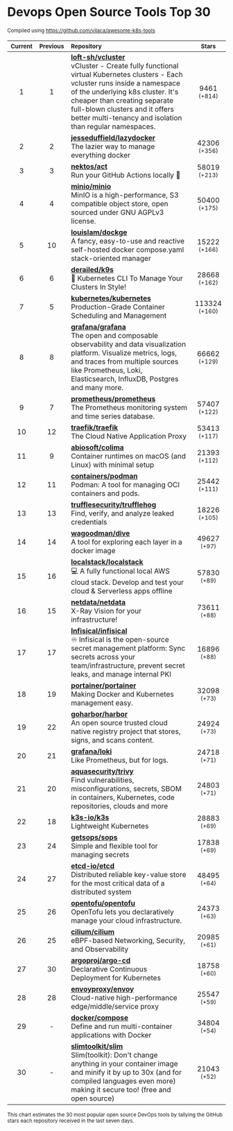 # Devops Open Source Tools Top 30
<sup>Compiled using https://github.com/vilaca/awesome-k8s-tools</sup>
<div align="center">

|<sub>Current</sub>|<sub>Previous</sub>|<sub>Repository</sub>|<sub>Stars</sub>|
|:---:|:---:|:---|:---:|
|1|1|[**loft-sh/vcluster**](https://github.com/loft-sh/vcluster)<br/>vCluster - Create fully functional virtual Kubernetes clusters - Each vcluster runs inside a namespace of the underlying k8s cluster. It's cheaper than creating separate full-blown clusters and it offers better multi-tenancy and isolation than regular namespaces.|9461 <sup>(+814)</sup>|
|2|2|[**jesseduffield/lazydocker**](https://github.com/jesseduffield/lazydocker)<br/>The lazier way to manage everything docker|42306 <sup>(+356)</sup>|
|3|3|[**nektos/act**](https://github.com/nektos/act)<br/>Run your GitHub Actions locally 🚀|58019 <sup>(+213)</sup>|
|4|4|[**minio/minio**](https://github.com/minio/minio)<br/>MinIO is a high-performance, S3 compatible object store, open sourced under GNU AGPLv3 license.|50400 <sup>(+175)</sup>|
|5|10|[**louislam/dockge**](https://github.com/louislam/dockge)<br/>A fancy, easy-to-use and reactive self-hosted docker compose.yaml stack-oriented manager|15222 <sup>(+166)</sup>|
|6|6|[**derailed/k9s**](https://github.com/derailed/k9s)<br/>🐶 Kubernetes CLI To Manage Your Clusters In Style!|28668 <sup>(+162)</sup>|
|7|5|[**kubernetes/kubernetes**](https://github.com/kubernetes/kubernetes)<br/>Production-Grade Container Scheduling and Management|113324 <sup>(+160)</sup>|
|8|8|[**grafana/grafana**](https://github.com/grafana/grafana)<br/>The open and composable observability and data visualization platform. Visualize metrics, logs, and traces from multiple sources like Prometheus, Loki, Elasticsearch, InfluxDB, Postgres and many more. |66662 <sup>(+129)</sup>|
|9|7|[**prometheus/prometheus**](https://github.com/prometheus/prometheus)<br/>The Prometheus monitoring system and time series database.|57407 <sup>(+122)</sup>|
|10|12|[**traefik/traefik**](https://github.com/traefik/traefik)<br/>The Cloud Native Application Proxy|53413 <sup>(+117)</sup>|
|11|9|[**abiosoft/colima**](https://github.com/abiosoft/colima)<br/>Container runtimes on macOS (and Linux) with minimal setup|21393 <sup>(+112)</sup>|
|12|11|[**containers/podman**](https://github.com/containers/podman)<br/>Podman: A tool for managing OCI containers and pods.|25442 <sup>(+111)</sup>|
|13|13|[**trufflesecurity/trufflehog**](https://github.com/trufflesecurity/trufflehog)<br/>Find, verify, and analyze leaked credentials|18226 <sup>(+105)</sup>|
|14|14|[**wagoodman/dive**](https://github.com/wagoodman/dive)<br/>A tool for exploring each layer in a docker image|49627 <sup>(+97)</sup>|
|15|16|[**localstack/localstack**](https://github.com/localstack/localstack)<br/>💻 A fully functional local AWS cloud stack. Develop and test your cloud & Serverless apps offline|57830 <sup>(+89)</sup>|
|16|15|[**netdata/netdata**](https://github.com/netdata/netdata)<br/>X-Ray Vision for your infrastructure!|73611 <sup>(+88)</sup>|
|17|17|[**Infisical/infisical**](https://github.com/Infisical/infisical)<br/>♾ Infisical is the open-source secret management platform: Sync secrets across your team/infrastructure, prevent secret leaks, and manage internal PKI|16896 <sup>(+88)</sup>|
|18|19|[**portainer/portainer**](https://github.com/portainer/portainer)<br/>Making Docker and Kubernetes management easy.|32098 <sup>(+73)</sup>|
|19|22|[**goharbor/harbor**](https://github.com/goharbor/harbor)<br/>An open source trusted cloud native registry project that stores, signs, and scans content.|24924 <sup>(+73)</sup>|
|20|21|[**grafana/loki**](https://github.com/grafana/loki)<br/>Like Prometheus, but for logs.|24718 <sup>(+71)</sup>|
|21|20|[**aquasecurity/trivy**](https://github.com/aquasecurity/trivy)<br/>Find vulnerabilities, misconfigurations, secrets, SBOM in containers, Kubernetes, code repositories, clouds and more|24803 <sup>(+71)</sup>|
|22|18|[**k3s-io/k3s**](https://github.com/k3s-io/k3s)<br/>Lightweight Kubernetes|28883 <sup>(+69)</sup>|
|23|24|[**getsops/sops**](https://github.com/getsops/sops)<br/>Simple and flexible tool for managing secrets|17838 <sup>(+69)</sup>|
|24|27|[**etcd-io/etcd**](https://github.com/etcd-io/etcd)<br/>Distributed reliable key-value store for the most critical data of a distributed system|48495 <sup>(+64)</sup>|
|25|26|[**opentofu/opentofu**](https://github.com/opentofu/opentofu)<br/>OpenTofu lets you declaratively manage your cloud infrastructure.|24373 <sup>(+63)</sup>|
|26|25|[**cilium/cilium**](https://github.com/cilium/cilium)<br/>eBPF-based Networking, Security, and Observability|20985 <sup>(+61)</sup>|
|27|30|[**argoproj/argo-cd**](https://github.com/argoproj/argo-cd)<br/>Declarative Continuous Deployment for Kubernetes|18758 <sup>(+60)</sup>|
|28|28|[**envoyproxy/envoy**](https://github.com/envoyproxy/envoy)<br/>Cloud-native high-performance edge/middle/service proxy|25547 <sup>(+59)</sup>|
|29|-|[**docker/compose**](https://github.com/docker/compose)<br/>Define and run multi-container applications with Docker|34804 <sup>(+54)</sup>|
|30|-|[**slimtoolkit/slim**](https://github.com/slimtoolkit/slim)<br/>Slim(toolkit): Don't change anything in your container image and minify it by up to 30x (and for compiled languages even more) making it secure too! (free and open source)|21043 <sup>(+52)</sup>|


</div>

<sub>This chart estimates the 30 most popular open source DevOps tools by tallying the GitHub stars each repository received in the last seven days.</sub>
